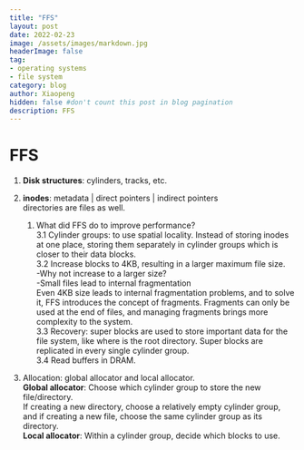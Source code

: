 ```yaml
---
title: "FFS"
layout: post
date: 2022-02-23
image: /assets/images/markdown.jpg
headerImage: false
tag:
- operating systems
- file system
category: blog
author: Xiaopeng
hidden: false #don't count this post in blog pagination
description: FFS
---
```


# FFS

1. **Disk structures**: cylinders, tracks, etc.

2. **inodes**: metadata | direct pointers | indirect pointers  
   directories are files as well.

   1. What did FFS do to improve performance?  
      3.1 Cylinder groups: to use spatial locality. Instead of storing inodes at one place, storing them separately in cylinder groups which is closer to their data blocks.  
      3.2 Increase blocks to 4KB, resulting in a larger maximum file size.  
      -Why not increase to a larger size?  
      -Small files lead to internal fragmentation  
      Even 4KB size leads to internal fragmentation problems, and to solve it, FFS introduces the concept of fragments. Fragments can only be used at the end of files, and managing fragments brings more complexity to the system.  
      3.3 Recovery: super blocks are used to store important data for the file system, like where is the root directory. Super blocks are replicated in every single cylinder group.  
      3.4 Read buffers in DRAM.

3. Allocation: global allocator and local allocator.  
   **Global allocator**: Choose which cylinder group to store the new file/directory.  
   If creating a new directory, choose a relatively empty cylinder group, and if creating a new file, choose the same cylinder group as its directory.  
   **Local allocator**: Within a cylinder group, decide which blocks to use.  
